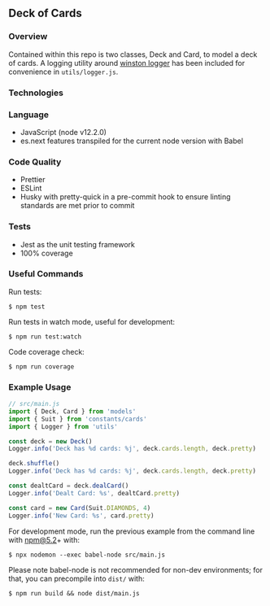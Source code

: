 ## Deck of Cards

### Overview

Contained within this repo is two classes, Deck and Card, to model a deck of cards. A logging utility around [winston logger](https://github.com/winstonjs/winston) has been included for convenience in `utils/logger.js`.

### Technologies

### Language

-   JavaScript (node v12.2.0)
-   es.next features transpiled for the current node version with Babel

### Code Quality

-   Prettier
-   ESLint
-   Husky with pretty-quick in a pre-commit hook to ensure linting standards are met prior to commit

### Tests

-   Jest as the unit testing framework
-   100% coverage

### Useful Commands

Run tests:

```
$ npm test
```

Run tests in watch mode, useful for development:

```
$ npm run test:watch
```

Code coverage check:

```
$ npm run coverage
```

### Example Usage

```js
// src/main.js
import { Deck, Card } from 'models'
import { Suit } from 'constants/cards'
import { Logger } from 'utils'

const deck = new Deck()
Logger.info('Deck has %d cards: %j', deck.cards.length, deck.pretty)

deck.shuffle()
Logger.info('Deck has %d cards: %j', deck.cards.length, deck.pretty)

const dealtCard = deck.dealCard()
Logger.info('Dealt Card: %s', dealtCard.pretty)

const card = new Card(Suit.DIAMONDS, 4)
Logger.info('New Card: %s', card.pretty)
```

For development mode, run the previous example from the command line with npm@5.2+ with:

```
$ npx nodemon --exec babel-node src/main.js
```

Please note babel-node is not recommended for non-dev environments; for that, you can precompile into `dist/` with:

```
$ npm run build && node dist/main.js
```

